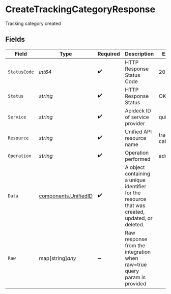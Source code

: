 # CreateTrackingCategoryResponse

Tracking category created


## Fields

| Field                                                                                           | Type                                                                                            | Required                                                                                        | Description                                                                                     | Example                                                                                         |
| ----------------------------------------------------------------------------------------------- | ----------------------------------------------------------------------------------------------- | ----------------------------------------------------------------------------------------------- | ----------------------------------------------------------------------------------------------- | ----------------------------------------------------------------------------------------------- |
| `StatusCode`                                                                                    | *int64*                                                                                         | :heavy_check_mark:                                                                              | HTTP Response Status Code                                                                       | 200                                                                                             |
| `Status`                                                                                        | *string*                                                                                        | :heavy_check_mark:                                                                              | HTTP Response Status                                                                            | OK                                                                                              |
| `Service`                                                                                       | *string*                                                                                        | :heavy_check_mark:                                                                              | Apideck ID of service provider                                                                  | quickbooks                                                                                      |
| `Resource`                                                                                      | *string*                                                                                        | :heavy_check_mark:                                                                              | Unified API resource name                                                                       | tracking-categories                                                                             |
| `Operation`                                                                                     | *string*                                                                                        | :heavy_check_mark:                                                                              | Operation performed                                                                             | add                                                                                             |
| `Data`                                                                                          | [components.UnifiedID](../../models/components/unifiedid.md)                                    | :heavy_check_mark:                                                                              | A object containing a unique identifier for the resource that was created, updated, or deleted. |                                                                                                 |
| `Raw`                                                                                           | map[string]*any*                                                                                | :heavy_minus_sign:                                                                              | Raw response from the integration when raw=true query param is provided                         |                                                                                                 |